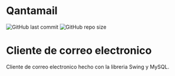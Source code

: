 # Qantamail
![GitHub last commit](https://img.shields.io/github/last-commit/sanchezih/qantamail)
![GitHub repo size](https://img.shields.io/github/repo-size/sanchezih/qantamail)

# Cliente de correo electronico

Cliente de correo electronico hecho con la libreria Swing y MySQL.
